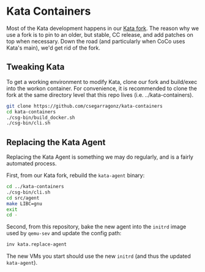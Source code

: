 # Kata Containers

Most of the Kata development happens in our [Kata fork](
https://github.com/csegarragonz/kata-containers). The reason why we use a fork
is to pin to an older, but stable, CC release, and add patches on top when
necessary. Down the road (and particularly when CoCo uses Kata's main), we'd
get rid of the fork.

## Tweaking Kata

To get a working environment to modify Kata, clone our fork and build/exec into
the workon container. For convenience, it is recommended to clone the fork at
the same directory level that this repo lives (i.e. ../kata-containers).

```bash
git clone https://github.com/csegarragonz/kata-containers
cd kata-containers
./csg-bin/build_docker.sh
./csg-bin/cli.sh
```

## Replacing the Kata Agent

Replacing the Kata Agent is something we may do regularly, and is a fairly
automated process.

First, from our Kata fork, rebuild the `kata-agent` binary:

```bash
cd ../kata-containers
./csg-bin/cli.sh
cd src/agent
make LIBC=gnu
exit
cd -
```

Second, from this repository, bake the new agent into the `initrd` image used
by `qemu-sev` and update the config path:

```bash
inv kata.replace-agent
```

The new VMs you start should use the new `initrd` (and thus the updated
`kata-agent`).
